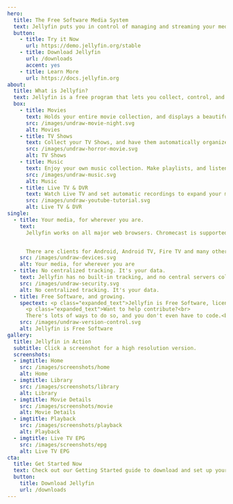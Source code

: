 ```yaml
---
hero:
  title: The Free Software Media System
  text: Jellyfin puts you in control of managing and streaming your media. There are no strings attached, no premium licenses or features, and no hidden agendas.
  button:
    - title: Try it Now
      url: https://demo.jellyfin.org/stable
    - title: Download Jellyfin
      url: /downloads
      accent: yes
    - title: Learn More
      url: https://docs.jellyfin.org
about:
  title: What is Jellyfin?
  text: Jellyfin is a free program that lets you collect, control, and stream all your favourite media.
  box:
    - title: Movies
      text: Holds your entire movie collection, and displays a beautiful collection of posters.
      src: /images/undraw-movie-night.svg
      alt: Movies
    - title: TV Shows
      text: Collect your TV Shows, and have them automatically organized by season.
      src: /images/undraw-horror-movie.svg
      alt: TV Shows
    - title: Music
      text: Enjoy your own music collection. Make playlists, and listen on the go.
      src: /images/undraw-music.svg
      alt: Music
    - title: Live TV & DVR
      text: Watch Live TV and set automatic recordings to expand your media library.
      src: /images/undraw-youtube-tutorial.svg
      alt: Live TV & DVR
single:
  - title: Your media, for wherever you are.
    text:
      Jellyfin works on all major web browsers. Chromecast is supported when using Google Chrome or the official Android client.


      There are clients for Android, Android TV, Fire TV and many other platforms. New clients are currently in development.
    src: /images/undraw-devices.svg
    alt: Your media, for wherever you are
  - title: No centralized tracking. It's your data.
    text: Jellyfin has no built-in tracking, and no central servers collecting your data. We believe in keeping our software open and transparent for everyone to see it, use it, and build on it.
    src: /images/undraw-security.svg
    alt: No centralized tracking. It's your data.
  - title: Free Software, and growing.
    spectext: <p class="expanded_text">Jellyfin is Free Software, licensed with the GPL.</p>
      <p class="expanded_text">Want to help contribute?<br>
      There's lots of ways to do so, and you don't even have to code.<br> See our <a href="/docs/general/contributing/" class="footer__link">Contribution Guide</a>.</p>
    src: /images/undraw-version-control.svg
    alt: Jellyfin is Free Software
gallery:
  title: Jellyfin in Action
  subtitle: Click a screenshot for a high resolution version.
  screenshots:
  - imgtitle: Home  
    src: /images/screenshots/home
    alt: Home
  - imgtitle: Library  
    src: /images/screenshots/library
    alt: Library
  - imgtitle: Movie Details
    src: /images/screenshots/movie
    alt: Movie Details
  - imgtitle: Playback
    src: /images/screenshots/playback
    alt: Playback
  - imgtitle: Live TV EPG
    src: /images/screenshots/epg
    alt: Live TV EPG
cta:
  title: Get Started Now
  text: Check out our Getting Started guide to download and set up your server today.
  button:
    title: Download Jellyfin
    url: /downloads
---
```

